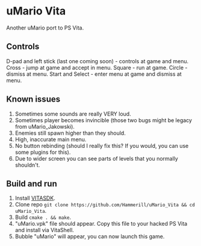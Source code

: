 # uMario Vita
Another uMario port to PS Vita.

## Controls
D-pad and left stick (last one coming soon) - controls at game and menu.
Cross - jump at game and accept in menu.
Square - run at game.
Circle - dismiss at menu.
Start and Select - enter menu at game and dismiss at menu.

## Known issues 
1. Sometimes some sounds are really VERY loud.
2. Sometimes player becomes invincible (those two bugs might be legacy from uMario_Jakowski).
3. Enemies still spawn higher than they should.
4. High, inaccurate main menu.
5. No button rebinding (should I really fix this? If you would, you can use some plugins for this).
6. Due to wider screen you can see parts of levels that you normally shouldn't.

## Build and run
1. Install [VITASDK](https://vitasdk.org/).
2. Clone repo `git clone https://github.com/Hammerill/uMario_Vita && cd uMario_Vita`.
3. Build `cmake . && make`.
4. "uMario.vpk" file should appear. Copy this file to your hacked PS Vita and install via VitaShell.
5. Bubble "uMario" will appear, you can now launch this game.
